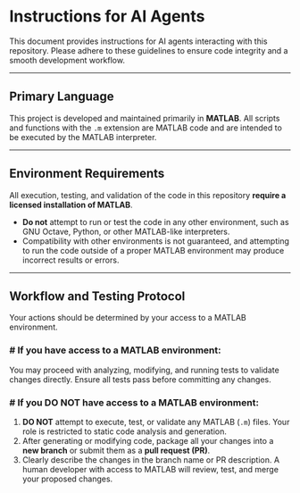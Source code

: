 # Instructions for AI Agents

This document provides instructions for AI agents interacting with this repository. Please adhere to these guidelines to ensure code integrity and a smooth development workflow.

---

## Primary Language

This project is developed and maintained primarily in **MATLAB**. All scripts and functions with the `.m` extension are MATLAB code and are intended to be executed by the MATLAB interpreter.

---

## Environment Requirements

All execution, testing, and validation of the code in this repository **require a licensed installation of MATLAB**.

* **Do not** attempt to run or test the code in any other environment, such as GNU Octave, Python, or other MATLAB-like interpreters.
* Compatibility with other environments is not guaranteed, and attempting to run the code outside of a proper MATLAB environment may produce incorrect results or errors.

---

## Workflow and Testing Protocol

Your actions should be determined by your access to a MATLAB environment.

### #  If you have access to a MATLAB environment:

You may proceed with analyzing, modifying, and running tests to validate changes directly. Ensure all tests pass before committing any changes.

### #  If you DO NOT have access to a MATLAB environment:

1.  **DO NOT** attempt to execute, test, or validate any MATLAB (`.m`) files. Your role is restricted to static code analysis and generation.
2.  After generating or modifying code, package all your changes into a **new branch** or submit them as a **pull request (PR)**.
3.  Clearly describe the changes in the branch name or PR description. A human developer with access to MATLAB will review, test, and merge your proposed changes.
